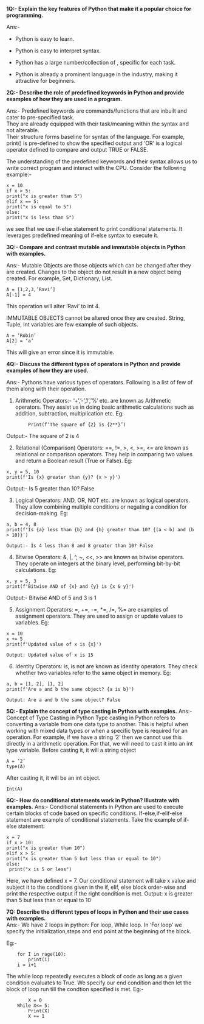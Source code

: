 



**1Q:- Explain the key features of Python that make it a popular choice for programming.**

Ans:- 
* Python is easy to learn. 
* Python is easy to interpret syntax.

* Python has a large number/collection of , specific for each task.

* Python is already a prominent language in the industry, making it attractive for beginners.

**2Q:- Describe the role of predefined keywords
 in Python and provide examples of
how they are used in a program.**

Ans:- Predefined keywords are commands/functions that are inbuilt and cater to pre-specified 
task.   
They are already equipped with their task/meaning within the syntax and not alterable.      
Their structure forms baseline for syntax of the language.
For example, print() is pre-defined to show the specified output and ‘OR’ is a logical operator defined to compare and output TRUE or FALSE.

  The understanding of the predefined keywords and their syntax 
  allows us to write correct program and interact with the CPU.
Consider the following example:-
```
x = 10
if x > 5: 
print("x is greater than 5") 
elif x == 5: 
print("x is equal to 5") 
else: 
print("x is less than 5")
```
we see that we use if-else statement to print conditional statements.
It leverages predefined meaning of if-else syntax to execute it.

**3Q:- Compare and contrast mutable and immutable objects in Python with examples.**

Ans:- Mutable Objects are those objects which can be changed after they are created. Changes to the object do not result in a new object being created.
For example, Set, Dictionary, List.
```
A = [1,2,3,’Ravi’]
A[-1] = 4
```
This operation will alter ‘Ravi’ to int 4.

IMMUTABLE OBJECTS cannot be altered once they are created. 
String, Tuple, Int variables are few example of such objects.
```
A = ‘Robin’
A[2] = ‘a’
```
This will give an error since it is immutable.

**4Q:- Discuss the different types of operators in Python and provide examples of how they are used.**  

Ans:- Pythons have various types of operators. Following is a list of few of them along with their operation.
1.	Arithmetic Operators:- ‘+’,’-’,’/’,’%’ etc. are known as Arithmetic operators. 
They assist us in doing basic arithmetic calculations such as addition, subtraction, multiplication etc.
Eg: 
```
		Print(f‘The square of {2} is {2**}’)
```
Output:- The square of 2 is 4 

2.	Relational (Comparison) Operators: ==, !=, >, <, >=, <= are known as relational or comparison operators.
They help in comparing two values and return a Boolean result (True or False).
Eg:
```
x, y = 5, 10
print(f'Is {x} greater than {y}? {x > y}')
```
Output:- Is 5 greater than 10? False

3.	Logical Operators: AND, OR, NOT etc. are known as logical operators.
They allow combining multiple conditions or negating a condition for decision-making.
Eg:
```
a, b = 4, 8 
print(f'Is {a} less than {b} and {b} greater than 10? {(a < b) and (b > 10)}')
```
	Output:- Is 4 less than 8 and 8 greater than 10? False
4.	Bitwise Operators: &, |, ^, ~, <<, >> are known as bitwise operators. They operate on integers at the binary level, performing bit-by-bit calculations.
Eg:
```
x, y = 5, 3 
print(f'Bitwise AND of {x} and {y} is {x & y}')
```
Output:- Bitwise AND of 5 and 3 is 1

5.	Assignment Operators: =, +=, -=, *=, /=, %= are examples of assignment operators.
They are used to assign or update values to variables.
Eg:
``` 
x = 10  
x += 5  
print(f'Updated value of x is {x}')  
```
	Output: Updated value of x is 15

6.	Identity Operators: is, is not are known as identity operators.
They check whether two variables refer to the same object in memory.
Eg:
``` 
a, b = [1, 2], [1, 2]
print(f'Are a and b the same object? {a is b}')
```
	Output: Are a and b the same object? False

**5Q:- Explain the concept of type casting in Python with examples.**
Ans:- Concept of Type Casting in Python
Type casting in Python refers to converting a variable from one data type to another. This is helpful when working with mixed data types or when a specific type is required for an operation. For example, if we have a string ‘2’ then we cannot use this directly in a arithmetic operation. For that, we will need to cast it into an int type variable.
Before casting it, it will a string object
```
A = ‘2’
type(A) 
```
After casting it, it will be an int object.
```
Int(A) 
```
**6Q:- How do conditional statements work in Python? Illustrate with examples.**
Ans:- Conditional statements in Python are used to execute certain blocks of code based on specific conditions. If-else,if-elif-else statement are example of  conditional statements. 
Take the example of if-else statement:
```
x = 7 
if x > 10: 
print("x is greater than 10") 
elif x > 5: 
print("x is greater than 5 but less than or equal to 10")
else:
 print("x is 5 or less")
```
Here, we have defined x = 7. 
Our conditional statement will take x value and subject it to the conditions given in the if, elif, else block order-wise and print the respective output if the right condition is met.
Output: x is greater than 5 but less than or equal to 10

**7Q: Describe the different types of loops in Python and their use cases with examples.**  
Ans:- We have 2 loops in python: 
For loop, While loop.
In ‘For loop’ we specify the initialization,steps and end point at the beginning of the block.

Eg:- 
```
	for I in rage(10):
		print(i)
	i = i+1	
```
The while loop repeatedly executes a block of code as long as a given condition evaluates to True. We specify our end condition and then let the block of loop run till the condtion specified is met.
	Eg:- 
```
		X = 0
	While X<= 5:
		Print(X)
		X += 1
```
		


